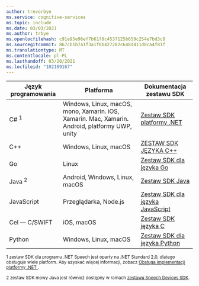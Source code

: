 ```yaml
---
author: trevorbye
ms.service: cognitive-services
ms.topic: include
ms.date: 03/03/2021
ms.author: trbye
ms.openlocfilehash: c91e95e96ef7b61f8c4537125b659c254e7bd3c8
ms.sourcegitcommit: 867cb1b7a1f3a1f0b427282c648d411d0ca4f81f
ms.translationtype: MT
ms.contentlocale: pl-PL
ms.lasthandoff: 03/20/2021
ms.locfileid: "102109167"
---
```

| Język programowania | Platforma | Dokumentacja zestawu SDK |
|----------------------|----------|---------------|
| C# <sup>1</sup> | Windows, Linux, macOS, mono, Xamarin. iOS, Xamarin. Mac, Xamarin. Android, platformy UWP, unity | [Zestaw SDK platformy .NET](/dotnet/api/overview/azure/cognitiveservices/client/speechservice) |
| C++ | Windows, Linux, macOS | [ZESTAW SDK JĘZYKA C++](/cpp/cognitive-services/speech/)      |
| Go  | Linux | [Zestaw SDK dla języka Go](https://github.com/Microsoft/cognitive-services-speech-sdk-go) |
| Java <sup>2</sup> | Android, Windows, Linux, macOS | [Zestaw SDK Java](/java/api/com.microsoft.cognitiveservices.speech) |
| JavaScript | Przeglądarka, Node.js | [Zestaw SDK dla języka JavaScript](/javascript/api/microsoft-cognitiveservices-speech-sdk/) |
| Cel — C/SWIFT | iOS, macOS | [Zestaw SDK języka C](/objectivec/cognitive-services/speech/) |
| Python | Windows, Linux, macOS | [Zestaw SDK dla języka Python](https://aka.ms/csspeech/pythonref) |

<sup>1 zestaw SDK dla programu .NET Speech jest oparty na .NET Standard 2,0, dlatego obsługuje wiele platform. Aby uzyskać więcej informacji, zobacz <a href="https://docs.microsoft.com/dotnet/standard/net-standard#net-implementation-support" target="_blank">Obsługa <span class="docon docon-navigate-external x-hidden-focus"></span> implementacji platformy .NET </a>.</sup>

<sup>2 zestaw SDK mowy Java jest również dostępny w ramach [zestawu Speech Devices SDK](../articles/cognitive-services/speech-service/speech-devices-sdk.md).</sup>